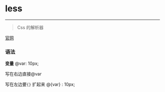 # less
--------

> Css 的解析器

[官网](https://less.bootcss.com/#%E5%8F%98%E9%87%8F%EF%BC%88variables%EF%BC%89)


### 语法

__变量__ 
@var: 10px;

写在右边直接@var

写在左边要`{}` 扩起来 @{var} : 10px;



